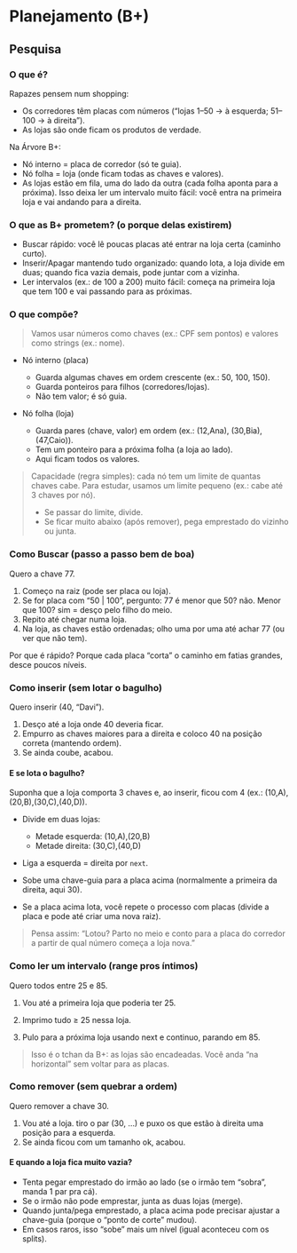 # Planejamento (B+)

## Pesquisa

### O que é?

Rapazes pensem num shopping:

- Os corredores têm placas com números (“lojas 1–50 → à esquerda; 51–100 → à direita”).
- As lojas são onde ficam os produtos de verdade.

Na Árvore B+:

- Nó interno = placa de corredor (só te guia).
- Nó folha = loja (onde ficam todas as chaves e valores).
- As lojas estão em fila, uma do lado da outra (cada folha aponta para a próxima). Isso deixa ler um intervalo muito fácil: você entra na primeira loja e vai andando para a direita.

### O que as B+ prometem? (o porque delas existirem)

- Buscar rápido: você lê poucas placas até entrar na loja certa (caminho curto).
- Inserir/Apagar mantendo tudo organizado: quando lota, a loja divide em duas; quando fica vazia demais, pode juntar com a vizinha.
- Ler intervalos (ex.: de 100 a 200) muito fácil: começa na primeira loja que tem 100 e vai passando para as próximas.

### O que compõe?

> Vamos usar números como chaves (ex.: CPF sem pontos) e valores como strings (ex.: nome).

- Nó interno (placa)
  - Guarda algumas chaves em ordem crescente (ex.: 50, 100, 150).
  - Guarda ponteiros para filhos (corredores/lojas).
  - Não tem valor; é só guia.

- Nó folha (loja)
  - Guarda pares (chave, valor) em ordem (ex.: (12,Ana), (30,Bia), (47,Caio)).
  - Tem um ponteiro para a próxima folha (a loja ao lado).
  - Aqui ficam todos os valores.

> Capacidade (regra simples): cada nó tem um limite de quantas chaves cabe. Para estudar, usamos um limite pequeno (ex.: cabe até 3 chaves por nó).
>
> - Se passar do limite, divide.
> - Se ficar muito abaixo (após remover), pega emprestado do vizinho ou junta.

### Como Buscar (passo a passo bem de boa)

Quero a chave 77.

1. Começo na raiz (pode ser placa ou loja).
2. Se for placa com “50 | 100”, pergunto: 77 é menor que 50? não. Menor que 100? sim = desço pelo filho do meio.
3. Repito até chegar numa loja.
4. Na loja, as chaves estão ordenadas; olho uma por uma até achar 77 (ou ver que não tem).

Por que é rápido? Porque cada placa “corta” o caminho em fatias grandes, desce poucos níveis.

### Como inserir (sem lotar o bagulho)

Quero inserir (40, “Davi”).

1. Desço até a loja onde 40 deveria ficar.
2. Empurro as chaves maiores para a direita e coloco 40 na posição correta (mantendo ordem).
3. Se ainda coube, acabou.

#### E se lota o bagulho?

Suponha que a loja comporta 3 chaves e, ao inserir, ficou com 4 (ex.: (10,A),(20,B),(30,C),(40,D)).

- Divide em duas lojas:
  - Metade esquerda: (10,A),(20,B)
  - Metade direita: (30,C),(40,D)

- Liga a esquerda = direita por `next`.
- Sobe uma chave-guia para a placa acima (normalmente a primeira da direita, aqui 30).
- Se a placa acima lota, você repete o processo com placas (divide a placa e pode até criar uma nova raiz).

> Pensa assim: “Lotou? Parto no meio e conto para a placa do corredor a partir de qual número começa a loja nova.”

### Como ler um intervalo (range pros íntimos)

Quero todos entre 25 e 85.

1. Vou até a primeira loja que poderia ter 25.

2. Imprimo tudo ≥ 25 nessa loja.

3. Pulo para a próxima loja usando next e continuo, parando em 85.

> Isso é o tchan da B+: as lojas são encadeadas. Você anda “na horizontal” sem voltar para as placas.

### Como remover (sem quebrar a ordem)

Quero remover a chave 30.

1. Vou até a loja. tiro o par (30, …) e puxo os que estão à direita uma posição para a esquerda.
2. Se ainda ficou com um tamanho ok, acabou.

#### E quando a loja fica muito vazia?

- Tenta pegar emprestado do irmão ao lado (se o irmão tem “sobra”, manda 1 par pra cá).
- Se o irmão não pode emprestar, junta as duas lojas (merge).
- Quando junta/pega emprestado, a placa acima pode precisar ajustar a chave-guia (porque o “ponto de corte” mudou).
- Em casos raros, isso “sobe” mais um nível (igual aconteceu com os splits).
